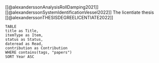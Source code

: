 
[[@alexanderssonAnalysisRollDamping2021]]
[[@alexanderssonSystemIdentificationVessel2022]]
The licentiate thesis [[@alexanderssonTHESISDEGREELICENTIATE2022]]






```dataview  
TABLE  
title as Title,  
itemType as Item,  
status as Status,  
dateread as Read,  
contribution as Contribution  
WHERE contains(tags, "papers")  
SORT Year ASC
```


